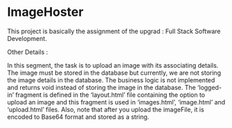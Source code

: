 # ImageHoster

This project is basically the assignment of the upgrad : Full Stack Software Development.

Other Details : 

In this segment, the task is to upload an image with its associating details.
The image must be stored in the database but currently, we are not storing the image details in the database.
The business logic is not implemented and returns void instead of storing the image in the database.
The ‘logged-in’ fragment is defined in the ‘layout.html’ file containing the option to upload an image and this fragment is used in ‘images.html’,
‘image.html’ and ‘upload.html’ files.
Also, note that after you upload the imageFile, it is encoded to Base64 format and stored as a string.
